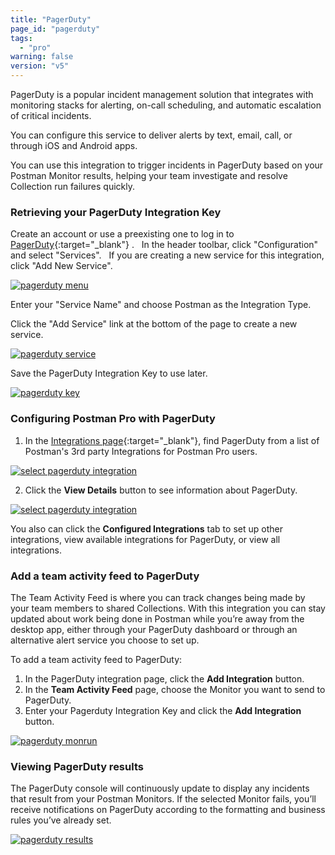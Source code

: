 ```yaml
---
title: "PagerDuty"
page_id: "pagerduty"
tags: 
  - "pro"
warning: false
version: "v5"
---
```


PagerDuty is a popular incident management solution that integrates with monitoring stacks for alerting, on-call scheduling, and automatic escalation of critical incidents.

You can configure this service to deliver alerts by text, email, call, or through iOS and Android apps.

You can use this integration to trigger incidents in PagerDuty based on your Postman Monitor results, helping your team investigate and resolve Collection run failures quickly.

### Retrieving your PagerDuty Integration Key

Create an account or use a preexisting one to log in to [PagerDuty](https://app.pagerduty.com/){:target="_blank"} .  
In the header toolbar, click "Configuration" and select "Services".  
If you are creating a new service for this integration, click "Add New Service".

[![pagerduty menu](https://s3.amazonaws.com/postman-static-getpostman-com/postman-docs/pagerduty_menu.png)](https://s3.amazonaws.com/postman-static-getpostman-com/postman-docs/pagerduty_menu.png)

Enter your "Service Name" and choose Postman as the Integration Type.

Click the "Add Service" link at the bottom of the page to create a new service. 

[![pagerduty service](https://s3.amazonaws.com/postman-static-getpostman-com/postman-docs/pagerduty_service.png)](https://s3.amazonaws.com/postman-static-getpostman-com/postman-docs/pagerduty_service.png)

 Save the PagerDuty Integration Key to use later. 

[![pagerduty key](https://s3.amazonaws.com/postman-static-getpostman-com/postman-docs/pagerduty_key.png)](https://s3.amazonaws.com/postman-static-getpostman-com/postman-docs/pagerduty_key.png)

### Configuring Postman Pro with PagerDuty

1. In the [Integrations page]({{site.pm.gs}}/dashboard/integrations){:target="_blank"}, find PagerDuty from a list of Postman's 3rd party Integrations for Postman Pro users.

[![select pagerduty integration](https://s3.amazonaws.com/postman-static-getpostman-com/postman-docs/integrations-pagerduty1.png)](https://s3.amazonaws.com/postman-static-getpostman-com/postman-docs/integrations-pagerduty1.png)

<ol start="2">
  <li>Click the <b>View Details</b> button to see information about PagerDuty. </li>
</ol>

[![select pagerduty integration](https://s3.amazonaws.com/postman-static-getpostman-com/postman-docs/integrations-pagerduty-details.png)](https://s3.amazonaws.com/postman-static-getpostman-com/postman-docs/integrations-pagerduty-details.png)

You also can click the **Configured Integrations** tab to set up other integrations, view available integrations for PagerDuty, or view all integrations.


### Add a team activity feed to PagerDuty

The Team Activity Feed is where you can track changes being made by your team members to shared Collections. With this integration you can stay updated about work being done in Postman while you’re away from the desktop app, either through your PagerDuty dashboard or through an alternative alert service you choose to set up.

To add a team activity feed to PagerDuty:

1. In the PagerDuty integration page, click the **Add Integration** button.
2. In the **Team Activity Feed** page, choose the Monitor you want to send to PagerDuty.
3. Enter your Pagerduty Integration Key and click the **Add Integration** button.

[![pagerduty monrun](https://s3.amazonaws.com/postman-static-getpostman-com/postman-docs/integrations-pagerduty-monrun.png)](https://s3.amazonaws.com/postman-static-getpostman-com/postman-docs/integrations-pagerduty-monrun.png)


### Viewing PagerDuty results

The PagerDuty console will continuously update to display any incidents that result from your Postman Monitors. If the selected Monitor fails, you’ll receive notifications on PagerDuty according to the formatting and business rules you’ve already set.

[![pagerduty results](https://s3.amazonaws.com/postman-static-getpostman-com/postman-docs/pagerduty_results.png)](https://s3.amazonaws.com/postman-static-getpostman-com/postman-docs/pagerduty_results.png)
